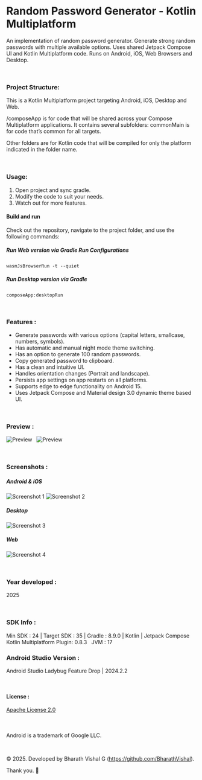 # Random Password Generator - Kotlin Multiplatform
 An implementation of random password generator. Generate strong random passwords with multiple available options. Uses shared Jetpack Compose UI and Kotlin Multiplatform code. Runs on Android, iOS, Web Browsers and Desktop.

&nbsp;
### Project Structure:
This is a Kotlin Multiplatform project targeting Android, iOS, Desktop and Web.

/composeApp is for code that will be shared across your Compose Multiplatform applications. It contains several subfolders:
commonMain is for code that’s common for all targets.

Other folders are for Kotlin code that will be compiled for only the platform indicated in the folder name. 

&nbsp;
### Usage:
1. Open project and sync gradle.
2. Modify the code to suit your needs.
3. Watch out for more features.
&nbsp;
&nbsp;

#### Build and run
Check out the repository, navigate to the project folder, and use the following commands:
&nbsp;

##### Run Web version via Gradle Run Configurations
```wasmJsBrowserRun -t --quiet```
&nbsp;

##### Run Desktop version via Gradle
```composeApp:desktopRun```
&nbsp;

&nbsp;
### Features :
- Generate passwords with various options (capital letters, smallcase, numbers, symbols).
- Has automatic and manual night mode theme switching.
- Has an option to generate 100 random passwords.
- Copy generated password to clipboard.
- Has a clean and intuitive UI.
- Handles orientation changes (Portrait and landscape).
- Persists app settings on app restarts on all platforms.
- Supports edge to edge functionality on Android 15.
- Uses Jetpack Compose and Material design 3.0 dynamic theme based UI. 


&nbsp;
### Preview : 
![Preview](https://github.com/BharathVishal/Random-Password-Generator-Kotlin-Multiplatform/blob/main/Gif_Preview/Preview1.gif)
&nbsp;
![Preview](https://github.com/BharathVishal/Random-Password-Generator-Kotlin-Multiplatform/blob/main/Gif_Preview/Preview2.gif)

&nbsp;
### Screenshots : 
##### Android & iOS
![Screenshot 1](https://github.com/BharathVishal/Random-Password-Generator-Kotlin-Multiplatform/blob/main/Screenshots/Screenshot_Android.png)
![Screenshot 2](https://github.com/BharathVishal/Random-Password-Generator-Kotlin-Multiplatform/blob/main/Screenshots/Screenshot_iOS.png)
&nbsp;
##### Desktop
![Screenshot 3](https://github.com/BharathVishal/Random-Password-Generator-Kotlin-Multiplatform/blob/main/Screenshots/Screenshot_Desktop.png)
&nbsp;
##### Web
![Screenshot 4](https://github.com/BharathVishal/Random-Password-Generator-Kotlin-Multiplatform/blob/main/Screenshots/Screenshot_Web.png)


&nbsp;
### Year developed : 
2025


&nbsp;

### SDK Info : 
Min SDK : 24  | Target SDK : 35 | Gradle : 8.9.0  | Kotlin | Jetpack Compose
&nbsp;
Kotlin Multiplatform Plugin: 0.8.3
&nbsp;
JVM : 17
&nbsp;


### Android Studio Version : 
Android Studio Ladybug Feature Drop | 2024.2.2


&nbsp;

#### License : 
[Apache License 2.0](https://github.com/BharathVishal/Coroutine-As-AsyncTask/blob/main/LICENSE)
&nbsp;

&nbsp;
####
Android is a trademark of Google LLC. 

&nbsp;
&nbsp;


© 2025. Developed by Bharath Vishal G (https://github.com/BharathVishal).

Thank you. :slightly_smiling_face:
 
